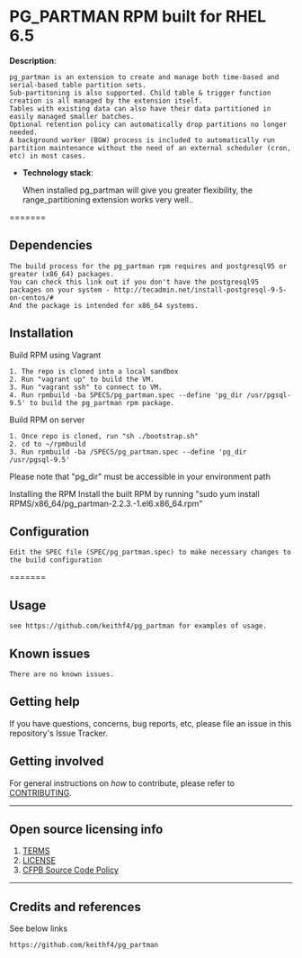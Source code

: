 # PG_PARTMAN RPM built for RHEL 6.5

**Description**:

    pg_partman is an extension to create and manage both time-based and serial-based table partition sets. 
    Sub-partitoning is also supported. Child table & trigger function creation is all managed by the extension itself. 
    Tables with existing data can also have their data partitioned in easily managed smaller batches. 
    Optional retention policy can automatically drop partitions no longer needed. 
    A background worker (BGW) process is included to automatically run partition maintenance without the need of an external scheduler (cron, etc) in most cases.


  - **Technology stack**: 

    When installed pg_partman will give you greater flexibility, the range_partitioning extension works very well.. 



=======

## Dependencies

    The build process for the pg_partman rpm requires and postgresql95 or greater (x86_64) packages. 
    You can check this link out if you don't have the postgresql95 packages on your system - http://tecadmin.net/install-postgresql-9-5-on-centos/#
    And the package is intended for x86_64 systems.

## Installation

Build RPM using Vagrant

    1. The repo is cloned into a local sandbox
    2. Run "vagrant up" to build the VM.
    3. Run "vagrant ssh" to connect to VM.
    4. Run rpmbuild -ba SPECS/pg_partman.spec --define 'pg_dir /usr/pgsql-9.5' to build the pg_partman rpm package.

Build RPM on server

    1. Once repo is cloned, run "sh ./bootstrap.sh"
    2. cd to ~/rpmbuild 
    3. Run rpmbuild -ba /SPECS/pg_partman.spec --define 'pg_dir /usr/pgsql-9.5'

Please note that "pg_dir" must be accessible in your environment path

Installing the RPM 
Install the built RPM by running "sudo yum install RPMS/x86_64/pg_partman-2.2.3.-1.el6.x86_64.rpm"

## Configuration

    Edit the SPEC file (SPEC/pg_partman.spec) to make necessary changes to the build configuration

=======

## Usage

    see https://github.com/keithf4/pg_partman for examples of usage.


## Known issues

    There are no known issues.

## Getting help

If you have questions, concerns, bug reports, etc, please file an issue in this repository's Issue Tracker.


## Getting involved

For general instructions on _how_ to contribute, please refer to [CONTRIBUTING](CONTRIBUTING.md).


----

## Open source licensing info
1. [TERMS](TERMS.md)
2. [LICENSE](LICENSE)
3. [CFPB Source Code Policy](https://github.com/cfpb/source-code-policy/)


----

## Credits and references

See below links

    https://github.com/keithf4/pg_partman

